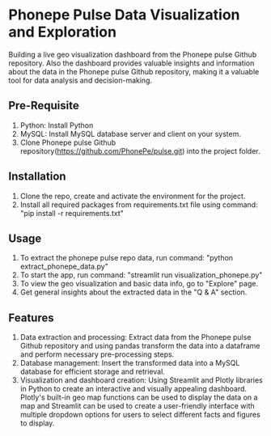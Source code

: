 # Phonepe Pulse Data Visualization and Exploration
Building a live geo visualization dashboard from the Phonepe pulse Github repository. Also the dashboard provides valuable insights and information about the data in the Phonepe pulse Github repository, making it a valuable tool for data analysis and decision-making.

## Pre-Requisite
1) Python: Install Python
2) MySQL: Install MySQL database server and client on your system.
3) Clone Phonepe pulse Github repository(https://github.com/PhonePe/pulse.git) into the project folder.

## Installation
1) Clone the repo, create and activate the environment for the project.
2) Install all required packages from requirements.txt file using command: "pip install -r requirements.txt"

## Usage
1) To extract the phonepe pulse repo data, run command: "python extract_phonepe_data.py"
2) To start the app, run command: "streamlit run visualization_phonepe.py"
3) To view the geo visualization and basic data info, go to "Explore" page.
4) Get general insights about the extracted data in the "Q & A" section.

## Features
1) Data extraction and processing: Extract data from the Phonepe pulse Github repository and using pandas transform the data into a dataframe and perform necessary pre-processing  steps.
2) Database management: Insert the transformed data into a MySQL database for efficient storage and retrieval.
3) Visualization and dashboard creation: Using Streamlit and Plotly libraries in Python to create an interactive and visually appealing dashboard. Plotly's built-in geo map functions can be used to display the data on a map and Streamlit can be used to create a user-friendly interface with multiple dropdown options for users to select different facts and figures to display.


